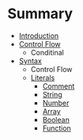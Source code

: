 # Summary

* [Introduction](README.md)
* [Control Flow](control_flow.md)
   * Conditinal
* [Syntax](syntax.md)
   * Control Flow
   * [Literals](literals.md)
       * [Comment](commentl.md)
       * [String](strl.md)
       * [Number](numl.md)
       * [Array](arl.md)
       * [Boolean](booll.md)
       * [Function](funcl.md)

